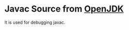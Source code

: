 # Javac Source from [OpenJDK](https://link.juejin.cn/?target=https%3A%2F%2Fhg.openjdk.java.net%2Fjdk8%2Fjdk8%2Flangtools%2F)

It is used for debugging javac.

